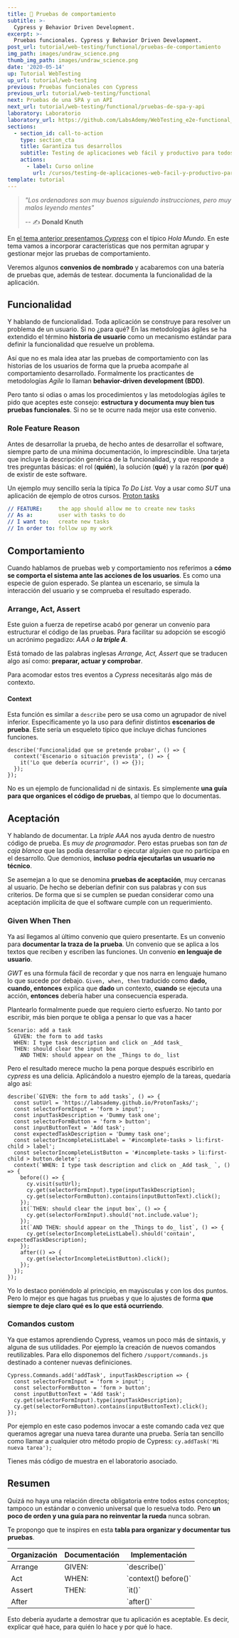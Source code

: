 ```yaml
---
title: 🎪 Pruebas de comportamiento
subtitle: >-
  Cypress y Behavior Driven Development.
excerpt: >-
  Pruebas funcionales. Cypress y Behavior Driven Development.
post_url: tutorial/web-testing/functional/pruebas-de-comportamiento
img_path: images/undraw_science.png
thumb_img_path: images/undraw_science.png
date: '2020-05-14'
up: Tutorial WebTesting
up_url: tutorial/web-testing
previous: Pruebas funcionales con Cypress
previous_url: tutorial/web-testing/functional
next: Pruebas de una SPA y un API
next_url: tutorial/web-testing/functional/pruebas-de-spa-y-api
laboratory: Laboratorio
laboratory_url: https://github.com/LabsAdemy/WebTesting_e2e-functional_cypress_Labs/tree/master/cypress/integration/basic
sections:
  - section_id: call-to-action
    type: section_cta
    title: Garantiza tus desarrollos
    subtitle: Testing de aplicaciones web fácil y productivo para todos.
    actions:
      - label: Curso online
        url: /cursos/testing-de-aplicaciones-web-facil-y-productivo-para-todos/
template: tutorial
---
```


> _"Los ordenadores son muy buenos siguiendo instrucciones, pero muy malos leyendo mentes"_
>
> -- ✍️ **Donald Knuth**

En [el tema anterior presentamos _Cypress_](https://www.bitademy.com/tutorial/web-testing/functional) con el típico _Hola Mundo_. En este tema vamos a incorporar características que nos permitan agrupar y gestionar mejor las pruebas de comportamiento.

Veremos algunos **convenios de nombrado** y acabaremos con una batería de pruebas que, además de testear. documenta la funcionalidad de la aplicación.

## Funcionalidad

Y hablando de funcionalidad. Toda aplicación se construye para resolver un problema de un usuario. Si no ¿para qué? En las metodologías ágiles se ha extendido el término **historia de usuario** como un mecanismo estándar para definir la funcionalidad que resuelve un problema.

Así que no es mala idea atar las pruebas de comportamiento con las historias de los usuarios de forma que la prueba acompañe al comportamiento desarrollado. Formalmente los practicantes de metodologías _Agile_ lo llaman **behavior-driven development (BDD)**.

Pero tanto si odias o amas los procedimientos y las metodologías ágiles te pido que aceptes este consejo: **estructura y documenta muy bien tus pruebas funcionales**. Si no se te ocurre nada mejor usa este convenio.

### Role Feature Reason

Antes de desarrollar la prueba, de hecho antes de desarrollar el software, siempre parto de una mínima documentación, lo imprescindible. Una tarjeta que incluye la descripción genérica de la funcionalidad, y que responde a tres preguntas básicas: el rol (**quién**), la solución (**qué**) y la razón (**por qué**) de existir de este software.

Un ejemplo muy sencillo sería la típica _To Do List_. Voy a usar como _SUT_ una aplicación de ejemplo de otros cursos. [Proton tasks](https://labsademy.github.io/ProtonTasks/)

```yaml
// FEATURE:     the app should allow me to create new tasks
// As a:        user with tasks to do
// I want to:   create new tasks
// In order to: follow up my work
```

## Comportamiento

Cuando hablamos de pruebas web y comportamiento nos referimos a **cómo se comporta el sistema ante las acciones de los usuarios**. Es como una especie de guion esperado. Se plantea un escenario, se simula la interacción del usuario y se comprueba el resultado esperado.

### Arrange, Act, Assert

Este guion a fuerza de repetirse acabó por generar un convenio para estructurar el código de las pruebas. Para facilitar su adopción se escogió un acrónimo pegadizo: _AAA o **la triple A**_.

Está tomado de las palabras inglesas _Arrange, Act, Assert_ que se traducen algo así como: **preparar, actuar y comprobar**.

Para acomodar estos tres eventos a _Cypress_ necesitarás algo más de contexto.

#### Context

Esta función es similar a `describe` pero se usa como un agrupador de nivel inferior. Específicamente yo la uso para definir distintos **escenarios de prueba**. Este sería un esqueleto típico que incluye dichas funciones funciones.

```
describe('Funcionalidad que se pretende probar', () => {
  context('Escenario o situación prevista', () => {
    it('Lo que debería ocurrir', () => {});
  });
});
```
No es un ejemplo de funcionalidad ni de sintaxis. Es simplemente **una guía para que organices el código de pruebas**, al tiempo que lo documentas.

## Aceptación

Y hablando de documentar. La _triple AAA_ nos ayuda dentro de nuestro código de prueba. Es _muy de programador_. Pero estas pruebas son _tan de caja blanca_ que las podía desarrollar o ejecutar alguien que no participa en el desarrollo. Que demonios, **incluso podría ejecutarlas un usuario no técnico**.

Se asemejan a lo que se denomina **pruebas de aceptación**, muy cercanas al usuario. De hecho se deberían definir con sus palabras y con sus criterios. De forma que si se cumplen se puedan considerar como una aceptación implícita de que el software cumple con un requerimiento.

### Given When Then

Ya así llegamos al último convenio que quiero presentarte. Es un convenio para **documentar la traza de la prueba**. Un convenio que se aplica a los textos que reciben y escriben las funciones. Un convenio **en lenguaje de usuario**.

_GWT_ es una fórmula fácil de recordar y que nos narra en lenguaje humano lo que sucede por debajo. `Given, when, then` traducido como **dado, cuando, entonces** explica que **dado** un contexto, **cuando** se ejecuta una acción, **entonces** debería haber una consecuencia esperada.

Plantearlo formalmente puede que requiero cierto esfuerzo. No tanto por escribir, más bien porque te obliga a pensar lo que vas a hacer

```
Scenario: add a task
  GIVEN: the form to add tasks
  WHEN: I type task description and click on _Add task_
  THEN: should clear the input box
    AND THEN: should appear on the _Things to do_ list
```

Pero el resultado merece mucho la pena porque después escribirlo en _cypress_ es una delicia. Aplicándolo a nuestro ejemplo de la tareas, quedaría algo así:

```
describe(`GIVEN: the form to add tasks`, () => {
  const sutUrl = 'https://labsademy.github.io/ProtonTasks/';
  const selectorFormInput = 'form > input';
  const inputTaskDescription = 'Dummy task one';
  const selectorFormButton = 'form > button';
  const inputButtonText = 'Add task';
  const expectedTaskDescription = 'Dummy task one';
  const selectorIncompleteListLabel = '#incomplete-tasks > li:first-child > label';
  const selectorIncompleteListButton = '#incomplete-tasks > li:first-child > button.delete';
  context(`WHEN: I type task description and click on _Add task_ `, () => {
    before(() => {
      cy.visit(sutUrl);
      cy.get(selectorFormInput).type(inputTaskDescription);
      cy.get(selectorFormButton).contains(inputButtonText).click();
    });
    it(`THEN: should clear the input box`, () => {
      cy.get(selectorFormInput).should('not.include.value');
    });
    it(`AND THEN: should appear on the _Things to do_ list`, () => {
      cy.get(selectorIncompleteListLabel).should('contain', expectedTaskDescription);
    });
    after(() => {
      cy.get(selectorIncompleteListButton).click();
    });
  });
});
```

Yo lo destaco poniéndolo al principio, en mayúsculas y con los dos puntos. Pero lo mejor es que hagas tus pruebas y que lo ajustes de forma **que siempre te deje claro qué es lo que está ocurriendo**.


### Comandos custom

Ya que estamos aprendiendo Cypress, veamos un poco más de sintaxis, y alguna de sus utilidades. Por ejemplo la creación de nuevos comandos reutilizables. Para ello disponemos del fichero `/support/commands.js` destinado a contener nuevas definiciones.

```
Cypress.Commands.add('addTask', inputTaskDescription => {
  const selectorFormInput = 'form > input';
  const selectorFormButton = 'form > button';
  const inputButtonText = 'Add task';
  cy.get(selectorFormInput).type(inputTaskDescription);
  cy.get(selectorFormButton).contains(inputButtonText).click();
});
```
Por ejemplo en este caso podemos invocar a este comando cada vez que queramos agregar una nueva tarea durante una prueba. Sería tan sencillo como llamar a cualquier otro método propio de Cypress: `cy.addTask('Mi nueva tarea');`

Tienes más código de muestra en el laboratorio asociado.

## Resumen

Quizá no haya una relación directa obligatoria entre todos estos conceptos; tampoco un estándar o convenio universal que lo resuelva todo. Pero **un poco de orden y una guía para no reinventar la rueda** nunca sobran.

Te propongo que te inspires en esta **tabla para organizar y documentar tus pruebas**.

<table>
  <thead>
    <tr>
      <th>Organización</th>
      <th>Documentación</th>
      <th>Implementación</th>
    </tr>
  </thead>
  <tbody>
    <tr>
      <td>Arrange</td>
      <td>GIVEN:</td>
      <td>`describe()`</td>
    </tr>
    <tr>
      <td>Act</td>
      <td>WHEN:</td>
      <td>`context() before()`</td>
    </tr>
    <tr>
      <td>Assert</td>
      <td>THEN:</td>
      <td>`it()`</td>
    </tr>
    <tr>
      <td>After</td>
      <td></td>
      <td>`after()`</td>
    </tr>
  </tbody>
  <tfoot>
  </tfoot>
</table>

Esto debería ayudarte a demostrar que tu aplicación es aceptable. Es decir, explicar qué hace, para quién lo hace y por qué lo hace.
